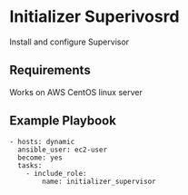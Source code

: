 # Initializer Superivosrd

Install and configure Supervisor

## Requirements

Works on AWS CentOS linux server

## Example Playbook

    - hosts: dynamic
      ansible_user: ec2-user
      become: yes
      tasks:
        - include_role:
            name: initializer_supervisor
